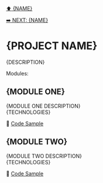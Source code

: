 [:arrow_up: {NAME}](/README.md)

[:arrow_right: NEXT: {NAME}](/README.md)

# {PROJECT NAME}
{DESCRIPTION}

Modules:

## {MODULE ONE}
{MODULE ONE DESCRIPTION}\
{TECHNOLOGIES}

:link: [Code Sample](/README.md)

## {MODULE TWO}
{MODULE TWO DESCRIPTION}\
{TECHNOLOGIES}

:link: [Code Sample](/README.md)